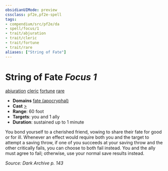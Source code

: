 ```yaml
---
obsidianUIMode: preview
cssclass: pf2e,pf2e-spell
tags:
- compendium/src/pf2e/da
- spell/focus/1
- trait/abjuration
- trait/cleric
- trait/fortune
- trait/rare
aliases: ["String of Fate"]
---
```

# String of Fate *Focus 1*   
[abjuration](abjuration.md "Abjuration School Trait")  [cleric](Reference/Rules/Traits/cleric.md "Cleric Class Trait")  [fortune](fortune.md "Fortune Effect Trait")  [rare](rare.md "Rare Rarity Trait")  

- **Domains** [fate (apocryphal)](Reference/Compendium/Setting/domains.md#Fate)
- **Cast** [>](chapter-9-playing-the-game.md#Actions "Single Action") 
- **Range**: 60 foot
- **Targets**: you and 1 ally
- **Duration**: sustained up to 1 minute

You bond yourself to a cherished friend, vowing to share their fate for good or for ill. Whenever an effect would require both you and the target to attempt a saving throw, if one of you succeeds at your saving throw and the other critically fails, you can choose to both fail instead. You and the ally must agree to fail; otherwise, use your normal save results instead.

*Source: Dark Archive p. 143*